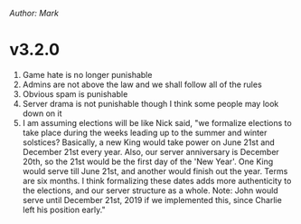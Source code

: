 *Author: Mark*

# v3.2.0

1.  Game hate is no longer punishable
2.  Admins are not above the law and we shall follow all of the rules
3.  Obvious spam is punishable
4.  Server drama is not punishable though I think some people may look down on it
5.  I am assuming elections will be like Nick said, "we formalize elections to take place during the weeks leading up to the summer and winter solstices? Basically, a new King would take power on June 21st and December 21st every year. Also, our server anniversary is December 20th, so the 21st would be the first day of the 'New Year'. One King would serve till June 21st, and another would finish out the year. Terms are six months. I think formalizing these dates adds more authenticity to the elections, and our server structure as a whole. Note: John would serve until December 21st, 2019 if we implemented this, since Charlie left his position early."